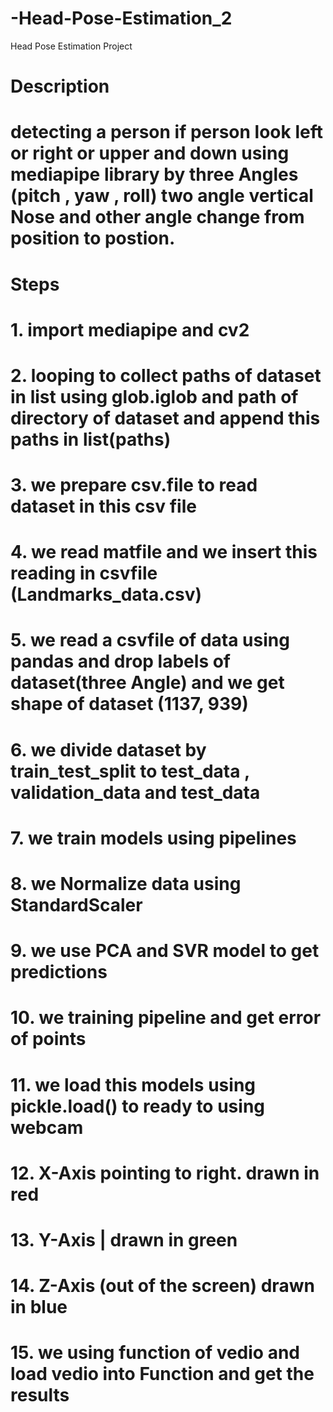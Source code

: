 # -Head-Pose-Estimation_2
Head Pose Estimation Project
# Description
# detecting a person if person look left or right or upper and down using mediapipe library by three Angles (pitch , yaw , roll) two angle vertical Nose and other angle change from position to postion.

# Steps
# 1. import mediapipe and cv2
# 2. looping to collect paths of dataset in list using glob.iglob and path of directory of dataset and append this paths in list(paths)
# 3. we prepare csv.file to read dataset in this csv file
# 4. we read matfile and we insert this reading in csvfile (Landmarks_data.csv)
# 5. we read a csvfile of data using pandas and drop labels of dataset(three Angle) and we get shape of dataset (1137, 939)
# 6. we divide dataset by train_test_split to test_data , validation_data and test_data
# 7. we train models using pipelines
# 8. we Normalize data using StandardScaler
# 9. we use PCA and SVR model to get predictions
# 10. we training pipeline and get error of points
# 11. we load this models using pickle.load() to ready to using webcam
# 12. X-Axis pointing to right. drawn in red
# 13. Y-Axis | drawn in green
# 14. Z-Axis (out of the screen) drawn in blue
# 15. we using function of vedio and load vedio into Function and get the results
